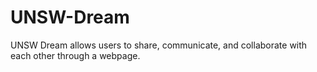 # UNSW-Dream

UNSW Dream allows users to share, communicate, and collaborate with each other through a webpage.
